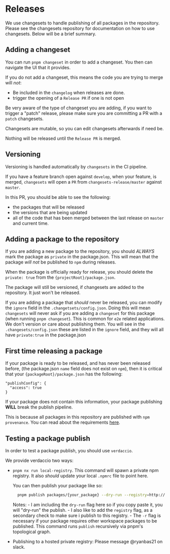 # Releases

We use changesets to handle publishing of all packages in the repository.
Please see the changesets repository for documentation on how to use
changesets. Below will be a brief summary.

## Adding a changeset

You can run `pnpm changeset` in order to add a changeset. You then
can navigate the UI that it provides.

If you do not add a changeset, this means the code you are trying to merge will _not_:

- Be included in the `changelog` when releases are done.
- trigger the opening of a `Release PR` if one is not open

Be very aware of the type of changeset you are adding, if you want to trigger a
"patch" release, please make sure you are committing a PR with a `patch` changesets.

Changesets are mutable, so you can edit changesets afterwards if need be.

Nothing will be released until the `Release PR` is merged.

## Versioning

Versioning is handled automatically by `changesets` in the CI pipeline.

If you have a feature branch open against `develop`, when your feature,
is merged, `changesets` will open a `PR` from `changesets-release/master`
against `master`.

In this PR, you should be able to see the following:

- the packages that will be released
- the versions that are being updated
- all of the code that has been merged between the last release on
  `master` and current time.

## Adding a package to the repository

If you are adding a new package to the repository, you should _ALWAYS_ mark the package
as `private` in the package.json. This will mean that the package _will not_ be published
to `npm` during releases.

When the package is officially ready for release, you should delete
the `private: true` from the `{projectRoot}/package.json`.

The package will still be versioned, if changesets are added to the repository.
It just won't be released.

If you are adding a package that _should_ never be released, you can modify the `ignore`
field in the `.changetsets/config.json`. Doing this will mean `changesets` will
never ask if you are adding a `changeset` for this package (when running `pnpm changeset`).
This is common for `e2e` related applications. We don't version or care
about publishing them. You will see in the `.changesets/config.json` these are listed
in the `ignore` field, and they will all have `private:true` in the package.json

## First time releasing a package

If your package is ready to be released, and has never been released before,
(the package.json `name` field does not exist on `npm`), then it is critical that
your `{packageRoot}/package.json` has the following:

```
"publishConfig": {
  "access": true
}
```

If your package does not contain this information, your package publishing **WILL**
break the publish pipeline.

This is because all packages in this repository are published with `npm provenance`.
You can read about the requirements [here](https://docs.npmjs.com/generating-provenance-statements#prerequisites).

## Testing a package publish

In order to test a package publish, you should use `verdaccio`.

We provide verdaccio two ways:

- `pnpm nx run local-registry`. This command will spawn a private npm registry.
  It also _should_ update your local `.npmrc` file to point here.

  You can then publish your package like so:

  ```bash
    pnpm publish packages/{your_package} --dry-run --registry=http://localhost:4873
  ```

  Notes: - I am including the `dry-run` flag here so if you copy paste it,
  you will "dry-run" the publish. - I also like to add the `registry` flag, as a secondary check to
  make sure i publish to this registry. - The `-r` flag is necessary if your package requires other workspace packages
  to be published. This command runs `publish` recursively via pnpm's
  topological graph.

- Publishing to a hosted private registry: Please message @ryanbas21 on slack.

